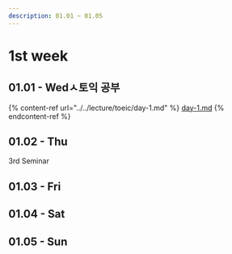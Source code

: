 ```yaml
---
description: 01.01 ~ 01.05
---
```


# 1st week

## 01.01 - Wedㅅ토익 공부

{% content-ref url="../../lecture/toeic/day-1.md" %}
[day-1.md](../../lecture/toeic/day-1.md)
{% endcontent-ref %}

## 01.02 - Thu

3rd Seminar

## 01.03 - Fri

## 01.04 - Sat

## 01.05 - Sun










